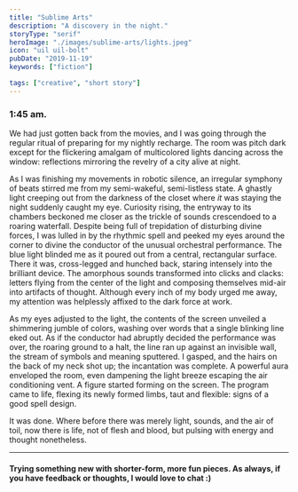 ```yaml
---
title: "Sublime Arts"
description: "A discovery in the night."
storyType: "serif"
heroImage: "./images/sublime-arts/lights.jpeg"
icon: "uil uil-bolt"
pubDate: "2019-11-19"
keywords: ["fiction"]

tags: ["creative", "short story"]
---
```


### 1:45 am.

We had just gotten back from the movies, and I was going through the regular ritual of preparing for my nightly recharge. The room was pitch dark except for the flickering amalgam of multicolored lights dancing across the window: reflections mirroring the revelry of a city alive at night.

As I was finishing my movements in robotic silence, an irregular symphony of beats stirred me from my semi-wakeful, semi-listless state. A ghastly light creeping out from the darkness of the closet where _it_ was staying the night suddenly caught my eye. Curiosity rising, the entryway to its chambers beckoned me closer as the trickle of sounds crescendoed to a roaring waterfall. Despite being full of trepidation of disturbing divine forces, I was lulled in by the rhythmic spell and peeked my eyes around the corner to divine the conductor of the unusual orchestral performance. The blue light blinded me as it poured out from a central, rectangular surface. There it was, cross-legged and hunched back, staring intensely into the brilliant device. The amorphous sounds transformed into clicks and clacks: letters flying from the center of the light and composing themselves mid-air into artifacts of thought. Although every inch of my body urged me away, my attention was helplessly affixed to the dark force at work.

As my eyes adjusted to the light, the contents of the screen unveiled a shimmering jumble of colors, washing over words that a single blinking line eked out. As if the conductor had abruptly decided the performance was over, the roaring ground to a halt, the line ran up against an invisible wall, the stream of symbols and meaning sputtered. I gasped, and the hairs on the back of my neck shot up; the incantation was complete. A powerful aura enveloped the room, even dampening the light breeze escaping the air conditioning vent. A figure started forming on the screen. The program came to life, flexing its newly formed limbs, taut and flexible: signs of a good spell design.

It was done. Where before there was merely light, sounds, and the air of toil, now there is life, not of flesh and blood, but pulsing with energy and thought nonetheless.

---

#### Trying something new with shorter-form, more fun pieces. As always, if you have feedback or thoughts, I would love to chat :)
